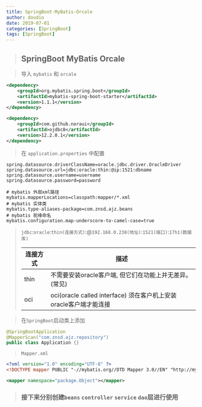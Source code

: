 ```yaml
---
title: SpringBoot-MyBatis-Orcale
author: doudio
date: 2019-07-01
categories: [SpringBoot]
tags: [SpringBoot]
---
```


> ## SpringBoot MyBatis Orcale

> 导入 `mybatis` 和 `orcale`

```xml
<dependency>
    <groupId>org.mybatis.spring.boot</groupId>
    <artifactId>mybatis-spring-boot-starter</artifactId>
    <version>1.1.1</version>
</dependency>

<dependency>
    <groupId>com.github.noraui</groupId>
    <artifactId>ojdbc8</artifactId>
    <version>12.2.0.1</version>
</dependency>
```

> 在 `application.properties` 中配置

```properties
spring.datasource.driverClassName=oracle.jdbc.driver.OracleDriver
spring.datasource.url=jdbc:oracle:thin:@ip:1521:dbname
spring.datasource.username=username
spring.datasource.password=password

# mybatis 外部xml路径
mybatis.mapperLocations=classpath:mapper/*.xml
# mybatis 实体类
mybatis.type-aliases-package=com.znsd.ajz.beans
# mybatis 驼峰命名
mybatis.configuration.map-underscore-to-camel-case=true
```

> `jdbc`:`oracle`:`thin(连接方式)`:@`192.168.0.238(地址)`:`1521(端口)`:`17h1(数据库)`
>
> | 连接方式 | 描述                                                         |
> | -------- | ------------------------------------------------------------ |
> | thin     | 不需要安装oracle客户端, 但它们在功能上并无差异。(常见)       |
> | oci      | oci(oracle called interface) 须在客户机上安装oracle客户端才能连接 |

> 在`SpringBoot`启动类上添加

```java
@SpringBootApplication
@MapperScan("com.znsd.ajz.repository")
public class Application {}
```

> `Mapper.xml`

```xml
<?xml version="1.0" encoding="UTF-8" ?>
<!DOCTYPE mapper PUBLIC "-//mybatis.org//DTD Mapper 3.0//EN" "http://mybatis.org/dtd/mybatis-3-mapper.dtd">

<mapper namespace="package.Object"></mapper>
```

> ### 接下来分别创建`beans` `controller` `service` `dao`层进行使用